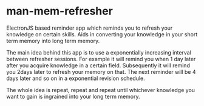 # man-mem-refresher
ElectronJS based reminder app which reminds you to refresh your knowledge on certain skills. Aids in converting your knowledge in your short term memory into long term memory. 

The main idea behind this app is to use a exponentially increasing interval between refresher sessions. For example it will remind you when 1 day later after you acquire knowledge in a certain field. Subsequently it will remind you 2days later to refresh your memory on that. The next reminder will be 4 days later and so on in a exponential revision schedule.

The whole idea is repeat, repeat and repeat until whichever knowledge you want to gain is ingrained into your long term memory.
